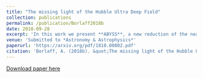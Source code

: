 ```yaml
---
title: "The missing light of the Hubble Ultra Deep Field"
collection: publications
permalink: /publication/Borlaff2018b
date: 2018-09-28
excerpt: 'In this work we present **ABYSS**, a new reduction of the near-infrared observations of the Hubble Ultra Deep Field with the WFC3/IR of the Hubble Space Telescope. Check the project main webpage on http://www.iac.es/proyecto/abyss/'
venue: 'Submitted to *Astronomy & Astrophysics*'
paperurl: 'https://arxiv.org/pdf/1810.00002.pdf'
citation: 'Borlaff, A. (2018b). &quot;The missing light of the Hubble Ultra Deep Field. &quot; <i> Submitted to A&A </i>. 1(1).'
---
```


[Download paper here](https://arxiv.org/abs/1810.00002)

